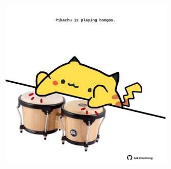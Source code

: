 <!-- built at 11/09/2025, 21:00:30 UTC -->
<p align="center">
  <img width="500" height="500" src="./ReadmeImage.svg">
</p>
